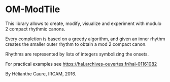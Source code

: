 # OM-ModTile

This library allows to create, modify, visualize and experiment with modulo 2 compact rhythmic canons. 

Every completion is based on a greedy algorithm, and given an inner rhythm creates the smaller outer rhythm to obtain a mod 2 compact canon. 

Rhythms are represented by lists of integers symbolizing the onsets. 

For practical examples see https://hal.archives-ouvertes.fr/hal-01161082

By Hélianthe Caure, IRCAM, 2016.
